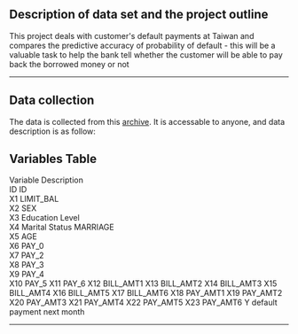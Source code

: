 ## Description of data set and the project outline
This project deals with customer's default payments at Taiwan and compares the predictive accuracy of probability of default - this will be a valuable task to help the bank tell whether the customer will be able to pay back the borrowed money or not

_______________________________________________________________________________________________________________________________


## Data collection 
The data is collected from this [archive](https://archive.ics.uci.edu/dataset/350/default+of+credit+card+clients). It is accessable to anyone, and data description is as follow:

## Variables Table


Variable	 Description	
   ID	         ID				
   X1	         LIMIT_BAL		
   X2	         SEX		
   X3	         Education Level	
   X4	         Marital Status	MARRIAGE		
   X5	         AGE		
   X6	         PAY_0		
   X7	         PAY_2		
   X8	         PAY_3		
   X9	         PAY_4		
   X10           PAY_5
   X11	         PAY_6
   X12           BILL_AMT1
   X13	         BILL_AMT2
   X14	         BILL_AMT3
   X15	         BILL_AMT4
   X16	         BILL_AMT5
   X17	         BILL_AMT6
   X18	         PAY_AMT1
   X19           PAY_AMT2
   X20           PAY_AMT3
   X21           PAY_AMT4
   X22           PAY_AMT5
   X23           PAY_AMT6
   Y             default payment next month

_______________________________________________________________________________________________________________________________________________